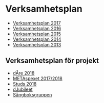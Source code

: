 Verksamhetsplan
===============

-   [Verksamhetsplan 2017](https://static.datasektionen.se/verksamhetsplaner/verksamhetsplan2017.pdf)
-   [Verksamhetsplan 2016](https://static.datasektionen.se/verksamhetsplaner/verksamhetsplan-2016.pdf)
-   [Verksamhetsplan 2015](https://static.datasektionen.se/verksamhetsplaner/verksamhetsplan2015.pdf)
-   [Verksamhetsplan 2014](https://static.datasektionen.se/verksamhetsplaner/verksamhetsplan2014v6.0.pdf)
-   [Verksamhetsplan 2013](https://static.datasektionen.se/verksamhetsplaner/Verksamhetsplan2013.pdf)

Verksamhetsplan för projekt
---------------------------

-   [dÅre 2018](https://static.datasektionen.se/verksamhetsplaner/vp_dare_2018.pdf)
-   [METAspexet 2017/2018](https://static.datasektionen.se/verksamhetsplaner/vp_metaspexet_1718.pdf)
-   [Studs 2018](https://static.datasektionen.se/verksamhetsplaner/vp_studs_2018.pdf)
-   [dJubileet](http://static.datasektionen.se/verksamhetsplaner/vp_djubileet_2018.pdf)
-   [Sångboksgruppen](https://static.datasektionen.se/verksamhetsplaner/verksamhetsplansangbok.pdf)

